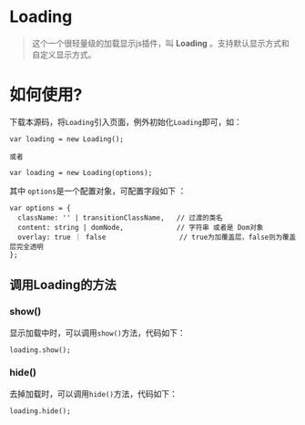 Loading
=======

> 这个一个很轻量级的加载显示js插件，叫 **Loading** 。支持默认显示方式和自定义显示方式。

# 如何使用?

下载本源码，将`Loading`引入页面，例外初始化`Loading`即可，如：

    var loading = new Loading();

    或者

    var loading = new Loading(options);

其中 `options`是一个配置对象，可配置字段如下 ：

    var options = {
      className: '' | transitionClassName,   // 过渡的类名
      content: string | domNode,             // 字符串 或者是 Dom对象
      overlay: true ｜ false                  // true为加覆盖层，false则为覆盖层完全透明
    };

## 调用Loading的方法

### show()

显示加载中时，可以调用`show()`方法，代码如下：

    loading.show();

### hide()

去掉加载时，可以调用`hide()`方法，代码如下：

    loading.hide();
